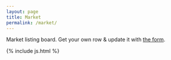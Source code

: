 ```yaml
---
layout: page
title: Market
permalink: /market/
---
```

<p>Market listing board. Get your own row & update it with <a href="https://forms.gle/auuD6fUSLtePDNfT6">the form</a>.</p>
<div id="table-container" class="table-dark"></div>

{% include js.html %}
<script src="//cdn.datatables.net/plug-ins/1.11.3/sorting/time.js"></script>
<script>
  function imageInsert(link){
    if (link)
      return "<img style='max-height:400px' src='" + link + "' alt='market listing image'>";
    else
      return "";
  }
  CsvToHtmlTable.init({
    csv_path: 'https://docs.google.com/spreadsheets/d/1gs7uBMihI0tIb3P0JeEXOyaMZLfS6cUpEzlPBx5jqLg/export?format=csv', 
    element: 'table-container', 
    allow_download: false,
    csv_options: {separator: ',', delimiter: '"'},
    datatables_options: {
      "paging": false, 
      "order": [[3,'asc']],
      "autoWidth": false,
      "columns": [
        { "width": "15%" }, // Username
        { "width": "30%" }, // Image
        { "width": "45%" }, // Text
        { "width": "10%" }, // Last Updated
      ],
      "columnDefs": [
        { type: 'time-uni', targets: 3 }
      ]
    },
    custom_formatting: [[1, imageInsert]]
  });
</script>

